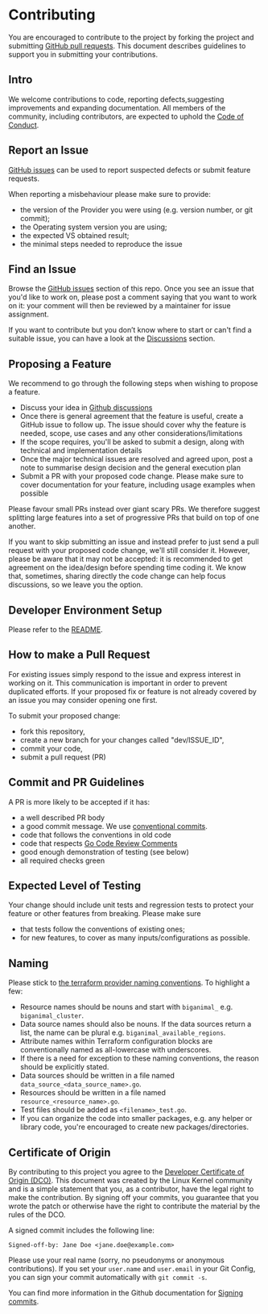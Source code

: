 # Contributing

You are encouraged to contribute to the project by forking the project and submitting [GitHub pull requests](https://github.com/EnterpriseDB/terraform-provider-biganimal/pulls). This document describes guidelines to support you in submitting your contributions.

## Intro

We welcome contributions to code, reporting defects,suggesting improvements and expanding documentation. All members of the community, including contributors, are expected to uphold the [Code of Conduct](./CODE_OF_CONDUCT.md).

## Report an Issue

[GitHub issues](https://github.com/EnterpriseDB/terraform-provider-biganimal/issues) can be used to report suspected defects or submit feature requests.

When reporting a misbehaviour please make sure to provide:

- the version of the Provider you were using (e.g. version number, or git commit);
- the Operating system version you are using;
- the expected VS obtained result;
- the minimal steps needed to reproduce the issue

## Find an Issue

Browse the [GitHub issues](https://github.com/EnterpriseDB/terraform-provider-biganimal/issues) section of this repo. Once you see an issue that you'd like to work on, please post a comment saying that you want to work on it: your comment will then be reviewed by a maintainer for issue assignment.

If you want to contribute but you don’t know where to start or can't find a suitable issue, you can have a look at the [Discussions](https://github.com/EnterpriseDB/terraform-provider-biganimal/discussions) section.

## Proposing a Feature

We recommend to go through the following steps when wishing to propose a feature.

- Discuss your idea in [Github discussions](https://github.com/EnterpriseDB/terraform-provider-biganimal/discussions)
- Once there is general agreement that the feature is useful, create a GitHub issue to follow up. The issue should cover why the feature is needed, scope, use cases and any other considerations/limitations
- If the scope requires, you'll be asked to submit a design, along with technical and implementation details
- Once the major technical issues are resolved and agreed upon, post a note to summarise design decision and the general execution plan
- Submit a PR with your proposed code change. Please make sure to cover documentation for your feature, including usage examples when possible

Please favour small PRs instead over giant scary PRs. We therefore suggest splitting large features into a set of progressive PRs that build on top of one another.

If you want to skip submitting an issue and instead prefer to just send a pull request with your proposed code change, we'll still consider it. However, please be aware that it may not be accepted: it is recommended to get agreement on the idea/design before spending time coding it. We know that, sometimes, sharing directly the code change can help focus discussions, so we leave you the option.

## Developer Environment Setup

Please refer to the [README](https://github.com/EnterpriseDB/terraform-provider-biganimal/blob/main/README.md).

## How to make a Pull Request

For existing issues simply respond to the issue and express interest in working on it. This communication is important in order to  prevent duplicated efforts. If your proposed fix or feature is not already covered by an issue you may consider opening one first.

To submit your proposed change:

- fork this repository,
- create a new branch for your changes called "dev/ISSUE_ID",
- commit your code,
- submit a pull request (PR)

## Commit and PR Guidelines

A PR is more likely to be accepted if it has:

- a well described PR body
- a good commit message. We use [conventional commits](https://www.conventionalcommits.org/en/v1.0.0/).
- code that follows the conventions in old code
- code that respects [Go Code Review Comments](https://github.com/golang/go/wiki/CodeReviewComments)
- good enough demonstration of testing (see below)
- all required checks green

## Expected Level of Testing

Your change should include unit tests and regression tests to protect your feature or other features from breaking. Please make sure

- that tests follow the conventions of existing ones;
- for new features, to cover as many inputs/configurations as possible.

## Naming

Please stick to [the terraform provider naming conventions](https://developer.hashicorp.com/terraform/plugin/sdkv2/best-practices/naming). To highlight a few:

- Resource names should be nouns and start with `biganimal_` e.g. `biganimal_cluster`.
- Data source names should also be nouns. If the data sources return a list, the name can be plural e.g. `biganimal_available_regions`.
- Attribute names within Terraform configuration blocks are conventionally named as all-lowercase with underscores.
- If there is a need for exception to these naming conventions, the reason should be explicitly stated.
- Data sources should be written in a file named `data_source_<data_source_name>.go`.
- Resources should be written in a file named `resource_<resource_name>.go`.
- Test files should be added as `<filename>_test.go`.
- If you can organize the code into smaller packages, e.g. any helper or library code, you're encouraged to create new packages/directories.

## Certificate of Origin

By contributing to this project you agree to the [Developer Certificate of Origin (DCO)](https://developercertificate.org/). This document was created by the Linux Kernel community and is a simple statement that you, as a contributor, have the legal right to make the contribution. By signing off your commits, you guarantee that you wrote the patch or otherwise have the right to contribute the material by the rules of the DCO.

A signed commit includes the following line:
```
Signed-off-by: Jane Doe <jane.doe@example.com>
```
Please use your real name (sorry, no pseudonyms or anonymous contributions).
If you set your `user.name` and `user.email` in your Git Config, you can sign your
commit automatically with `git commit -s`.

You can find more information in the Github documentation for [Signing commits](https://docs.github.com/en/authentication/managing-commit-signature-verification/signing-commits).
